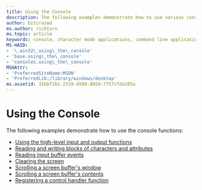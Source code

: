 ```yaml
---
title: Using the Console
description: The following examples demonstrate how to use various console functions.
author: bitcrazed
ms.author: richturn
ms.topic: article
keywords: console, character mode applications, command line applications, terminal applications, console api
MS-HAID:
- '\_win32\_using\_the\_console'
- 'base.using\_the\_console'
- 'consoles.using\_the\_console'
MSHAttr:
- 'PreferredSiteName:MSDN'
- 'PreferredLib:/library/windows/desktop'
ms.assetid: 31bbf2b1-2519-4589-8059-7757cfda105a
---
```


# Using the Console


The following examples demonstrate how to use the console functions:

- [Using the high-level input and output functions](using-the-high-level-input-and-output-functions.md)
- [Reading and writing blocks of characters and attributes](reading-and-writing-blocks-of-characters-and-attributes.md)
- [Reading input buffer events](reading-input-buffer-events.md)
- [Clearing the screen](clearing-the-screen.md)
- [Scrolling a screen buffer's window](scrolling-a-screen-buffer-s-window.md)
- [Scrolling a screen buffer's contents](scrolling-a-screen-buffer-s-contents.md)
- [Registering a control handler function](registering-a-control-handler-function.md)

 

 




